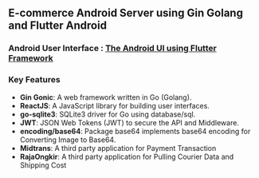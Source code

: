 ## E-commerce Android Server using Gin Golang and Flutter Android

### Android User Interface : [The Android UI using Flutter Framework](https://github.com/syaddadSmiley/BE_FE) 

### Key Features
- **Gin Gonic**: A web framework written in Go (Golang).
- **ReactJS**: A JavaScript library for building user interfaces.
- **go-sqlite3**: SQLite3 driver for Go using database/sql.
- **JWT**: JSON Web Tokens (JWT) to secure the API and Middleware.
- **encoding/base64**: Package base64 implements base64 encoding for Converting Image to Base64.
- **Midtrans**: A third party application for Payment Transaction
- **RajaOngkir**: A third party application for Pulling Courier Data and Shipping Cost
